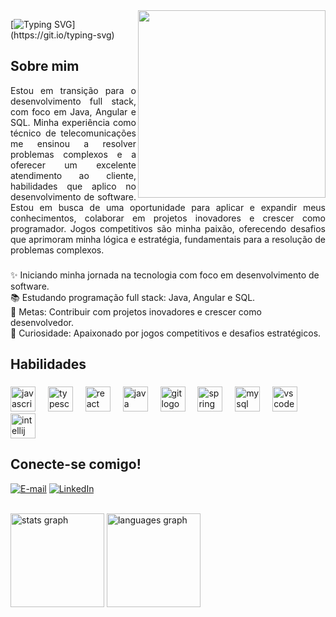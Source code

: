 <img align="right" alt="" height="300px" src="./me.png">

[![Typing SVG](https://readme-typing-svg.demolab.com?font=Fira+Code&weight=600&size=25&pause=1000&color=0400CD&random=false&width=435&lines=Ol%C3%A1%2C+Eu+sou+o+Thiago+Tasseli!+!)](https://git.io/typing-svg)

<h2 align="left">Sobre mim</h2>

<p style="text-align: justify;">
Estou em transição para o desenvolvimento full stack, com foco em Java, Angular e SQL. Minha experiência como técnico de telecomunicações me ensinou a resolver problemas complexos e a oferecer um excelente atendimento ao cliente, habilidades que aplico no desenvolvimento de software. Estou em busca de uma oportunidade para aplicar e expandir meus conhecimentos, colaborar em projetos inovadores e crescer como programador. Jogos competitivos são minha paixão, oferecendo desafios que aprimoram minha lógica e estratégia, fundamentais para a resolução de problemas complexos.
</p>

###

<p align="left">✨ Iniciando minha jornada na tecnologia com foco em desenvolvimento de software.<br>📚 Estudando programação full stack: Java, Angular e SQL.<br>🎯 Metas: Contribuir com projetos inovadores e crescer como desenvolvedor.<br>🎲 Curiosidade: Apaixonado por jogos competitivos e desafios estratégicos.</p>

###

<h2 align="left">Habilidades</h2>

###

<div align="left">
  <img src="https://cdn.jsdelivr.net/gh/devicons/devicon/icons/javascript/javascript-original.svg" height="40" alt="javascript logo"  />
  <img width="12" />
  <img src="https://cdn.jsdelivr.net/gh/devicons/devicon/icons/typescript/typescript-original.svg" height="40" alt="typescript logo"  />
  <img width="12" />
  <img src="https://cdn.jsdelivr.net/gh/devicons/devicon/icons/react/react-original.svg" height="40" alt="react logo"  />
  <img width="12" />
  <img src="https://cdn.jsdelivr.net/gh/devicons/devicon/icons/java/java-original.svg" height="40" alt="java logo"  />
  <img width="12" />
  <img src="https://cdn.jsdelivr.net/gh/devicons/devicon/icons/git/git-original.svg" height="40" alt="git logo"  />
  <img width="12" />
  <img src="https://cdn.jsdelivr.net/gh/devicons/devicon/icons/spring/spring-original.svg" height="40" alt="spring logo"  />
  <img width="12" />
  <img src="https://cdn.jsdelivr.net/gh/devicons/devicon/icons/mysql/mysql-original.svg" height="40" alt="mysql logo"  />
  <img width="12" />
  <img src="https://cdn.jsdelivr.net/gh/devicons/devicon/icons/vscode/vscode-original.svg" height="40" alt="vscode logo"  />
  <img width="12" />
  <img src="https://cdn.jsdelivr.net/gh/devicons/devicon/icons/intellij/intellij-original.svg" height="40" alt="intellij logo"  />
</div>

###

<h2 align="left">Conecte-se comigo!</h2>

[![E-mail](https://img.shields.io/badge/-Email-000?style=for-the-badge&logo=microsoft-outlook&logoColor=0000CD&color:FFF "target=_blank")](mailto:tasselii.dev@outlook.com.br)
[![LinkedIn](https://img.shields.io/badge/-LinkedIn-000?style=for-the-badge&logo=linkedin&logoColor=0000CD&color:FFF "target=_blank")](https://www.linkedin.com/in/thiago-tasseli-368590276/)

<br>

<div align="left">
  <img src="https://github-readme-stats.vercel.app/api?username=tasselii&hide_title=false&hide_rank=false&show_icons=true&include_all_commits=true&count_private=true&disable_animations=false&theme=github_dark&locale=en&hide_border=false&order=1" height="150" alt="stats graph"  />
  <img src="https://github-readme-stats.vercel.app/api/top-langs?username=tasselii&locale=pt-br&hide_title=false&layout=compact&card_width=320&langs_count=5&theme=github_dark&hide_border=false&order=2" height="150" alt="languages graph"  />
</div>

###




